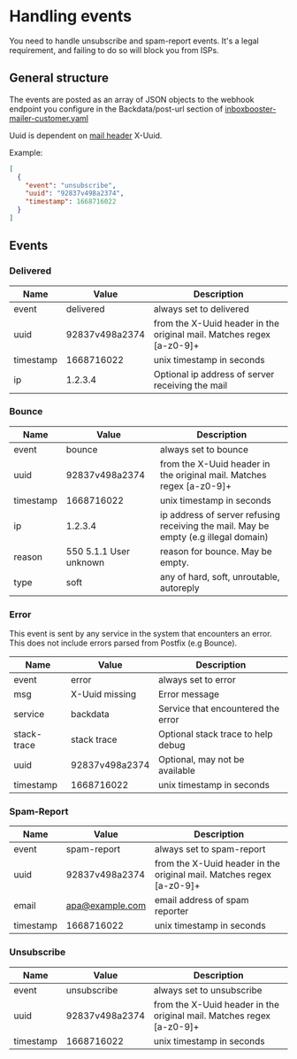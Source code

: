 # Handling events
You need to handle unsubscribe and spam-report events. It's a legal requirement, and failing
to do so will block you from ISPs.

## General structure
The events are posted as an array of JSON objects to the webhook endpoint you configure in the
Backdata/post-url section of
[inboxbooster-mailer-customer.yaml](inboxbooster-mailer-customer.yaml.example)

Uuid is dependent on [mail header](README-HEADERS.md) X-Uuid.

Example:
```json
[
  {
    "event": "unsubscribe",
    "uuid": "92837v498a2374",
    "timestamp": 1668716022
  }
]
```
## Events
### Delivered

| Name      | Value          | Description                                                          |
|-----------|----------------|----------------------------------------------------------------------|
| event     | delivered      | always set to delivered                                              |
| uuid      | 92837v498a2374 | from the X-Uuid header in the original mail. Matches regex [a-z0-9]+ |
| timestamp | 1668716022     | unix timestamp in seconds                                            |
| ip        | 1.2.3.4        | Optional ip address of server receiving the mail                     |

### Bounce
| Name      | Value                  | Description                                                                         |
|-----------|------------------------|-------------------------------------------------------------------------------------|
| event     | bounce                 | always set to bounce                                                                |
| uuid      | 92837v498a2374         | from the X-Uuid header in the original mail. Matches regex [a-z0-9]+                |
| timestamp | 1668716022             | unix timestamp in seconds                                                           |
| ip        | 1.2.3.4                | ip address of server refusing receiving the mail. May be empty (e.g illegal domain) |
| reason    | 550 5.1.1 User unknown | reason for bounce. May be empty.                                                    |
| type      | soft                   | any of hard, soft, unroutable, autoreply                                            |

### Error
This event is sent by any service in the system that encounters an error.
This does not include errors parsed from Postfix (e.g Bounce).

| Name        | Value          | Description                        |
|-------------|----------------|------------------------------------|
| event       | error          | always set to error                |
| msg         | X-Uuid missing | Error message                      |
| service     | backdata       | Service that encountered the error |
| stack-trace | stack trace    | Optional stack trace to help debug |
| uuid        | 92837v498a2374 | Optional, may not be available     |
| timestamp   | 1668716022     | unix timestamp in seconds          |

### Spam-Report
| Name      | Value           | Description                                                          |
|-----------|-----------------|----------------------------------------------------------------------|
| event     | spam-report     | always set to spam-report                                            |
| uuid      | 92837v498a2374  | from the X-Uuid header in the original mail. Matches regex [a-z0-9]+ |
| email     | apa@example.com | email address of spam reporter                                       |
| timestamp | 1668716022      | unix timestamp in seconds                                            |

### Unsubscribe
| Name      | Value           | Description                                                          |
|-----------|-----------------|----------------------------------------------------------------------|
| event     | unsubscribe     | always set to unsubscribe                                            |
| uuid      | 92837v498a2374  | from the X-Uuid header in the original mail. Matches regex [a-z0-9]+ |
| timestamp | 1668716022      | unix timestamp in seconds                                            |
